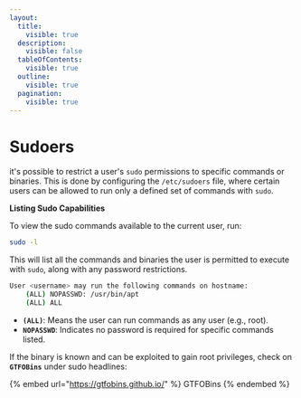 ```yaml
---
layout:
  title:
    visible: true
  description:
    visible: false
  tableOfContents:
    visible: true
  outline:
    visible: true
  pagination:
    visible: true
---
```


# Sudoers

it's possible to restrict a user's `sudo` permissions to specific commands or binaries. This is done by configuring the `/etc/sudoers` file, where certain users can be allowed to run only a defined set of commands with `sudo`.

**Listing Sudo Capabilities**

To view the sudo commands available to the current user, run:

```bash
sudo -l
```

This will list all the commands and binaries the user is permitted to execute with `sudo`, along with any password restrictions.

```bash
User <username> may run the following commands on hostname:
    (ALL) NOPASSWD: /usr/bin/apt
    (ALL) ALL
```

* **`(ALL)`**: Means the user can run commands as any user (e.g., root).
* **`NOPASSWD`**: Indicates no password is required for specific commands listed.

If the binary is known and can be exploited to gain root privileges, check on **`GTFOBins`** under sudo headlines:

{% embed url="https://gtfobins.github.io/" %}
GTFOBins
{% endembed %}
